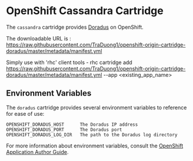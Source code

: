 # OpenShift Cassandra Cartridge

The `cassandra` cartridge provides [Doradus](https://github.com/dell-oss/Doradus) on OpenShift.

The downloadable URL is : https://raw.githubusercontent.com/TraDuong1/openshift-origin-cartridge-doradus/master/metadata/manifest.yml

Simply use with 'rhc' client tools - rhc cartridge add https://raw.githubusercontent.com/TraDuong1/openshift-origin-cartridge-doradus/master/metadata/manifest.yml --app <existing_app_name>

## Environment Variables

The `doradus` cartridge provides several environment variables to reference for ease
of use:

    OPENSHIFT_DORADUS_HOST      The Doradus IP address
    OPENSHIFT_DORADUS_PORT      The Doradus port
    OPENSHIFT_DORADUS_LOG_DIR   The path to the Doradus log directory

For more information about environment variables, consult the
[OpenShift Application Author Guide](https://github.com/openshift/origin-server/blob/master/node/README.writing_applications.md).
